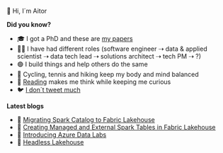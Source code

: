 👋 Hi, I´m Aitor

<!--
**murggu/murggu** is a ✨ _special_ ✨ repository because its `README.md` (this file) appears on your GitHub profile.

Here are some ideas to get you started:

- 🔭 I’m currently working on ...
- 🌱 I’m currently learning ...
- 👯 I’m looking to collaborate on ...
- 🤔 I’m looking for help with ...
- 💬 Ask me about ...
- 📫 How to reach me: ...
- 😄 Pronouns: ...
- ⚡ Fun fact: ...
-->

**Did you know?**
- 🎓 I got a PhD and these are [my papers](https://dblp.org/pid/131/3507.html)
- 🧑‍💻 I have had different roles (software engineer ⇢ data & applied scientist ⇢ data tech lead ⇢ solutions architect ⇢ tech PM ⇢ ?)
- 🟢 I build things and help others do the same
- 🚴 Cycling, tennis and hiking keep my body and mind balanced
- 📖 [Reading](https://github.com/murggu/murggu/blob/main/books.md) makes me think while keeping me curious
- 🐦 [I don´t tweet much](https://twitter.com/murggu)

**Latest blogs**
- 📃 [Migrating Spark Catalog to Fabric Lakehouse](https://medium.com/@murggu/migrating-spark-catalog-to-fabric-lakehouse-cc8c14f0f0e1)
- 📃 [Creating Managed and External Spark Tables in Fabric Lakehouse](https://medium.com/@murggu/creating-managed-and-external-spark-tables-in-fabric-lakehouse-ef6212e75e81)
- 📃 [Introducing Azure Data Labs](https://medium.com/microsoftazure/introducing-azure-data-labs-6aa2653d4051)
- 📃 [Headless Lakehouse](https://medium.com/microsoftazure/headless-lakehouse-63b0a5d27068)
